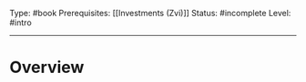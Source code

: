 Type: #book
Prerequisites: [[Investments (Zvi)]]
Status: #incomplete 
Level: #intro 

----
# Overview
